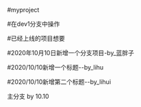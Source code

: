 #myproject

#在dev1分支中操作

#已经上线的项目想要

#2020年10月10日新增一个分支项目-by_蓝胖子

#2020/10/10新增一个标题--by_lihu

#2020/10/10新增第二个标题--by_lihui

主分支  by 10.10
